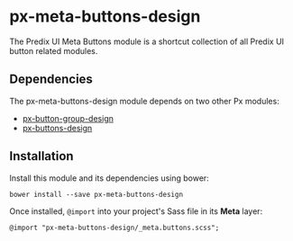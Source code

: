 # px-meta-buttons-design

The Predix UI Meta Buttons module is a shortcut collection of all Predix UI button related modules.

## Dependencies

The px-meta-buttons-design module depends on two other Px modules:

* [px-button-group-design](https://github.com/PredixDev/px-button-group-design)
* [px-buttons-design](https://github.com/PredixDev/px-buttons-design)

## Installation

Install this module and its dependencies using bower:

    bower install --save px-meta-buttons-design

Once installed, `@import` into your project's Sass file in its **Meta** layer:

    @import "px-meta-buttons-design/_meta.buttons.scss";
